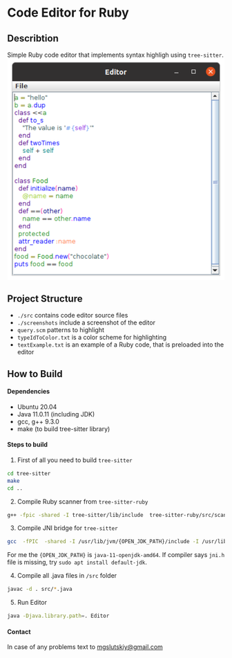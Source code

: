 # Code Editor for Ruby
## Describtion
Simple Ruby code editor that implements syntax highligh using `tree-sitter`.
<img src="screenshots/Editor.png" width=600 align=center>
## Project Structure

- `./src` contains code editor source files
- `./screenshots` include a screenshot of the editor
- `query.scm` patterns to highlight
- `typeIdToColor.txt` is a color scheme for highlighting
- `textExample.txt` is an example of a Ruby code, that is preloaded into the editor

## How to Build

#### Dependencies
- Ubuntu 20.04
- Java 11.0.11 (including JDK)
- gcc, g++ 9.3.0
- make (to build tree-sitter library)
 
#### Steps to build

1) First of all you need to build `tree-sitter`
```sh
cd tree-sitter
make
cd ..
```
2) Compile Ruby scanner from `tree-sitter-ruby`
```sh
g++ -fpic -shared -I tree-sitter/lib/include  tree-sitter-ruby/src/scanner.cc -o libscan.so
```
3) Compile JNI bridge for `tree-sitter`
```sh
gcc  -fPIC  -shared -I /usr/lib/jvm/{OPEN_JDK_PATH}/include -I /usr/lib/jvm/{OPEN_JDK_PATH}/include/linux -I tree-sitter/lib/include tree-sitter-ruby/src/parser.c  src/Treesitter.c -o  libjnicode.so -Ltree-sitter -l:libtree-sitter.a -L. -Wl,-rpath=. -Wall  -lscan -w
```

For me the `{OPEN_JDK_PATH}` is `java-11-openjdk-amd64`.
If compiler says `jni.h` file is missing, try `sudo apt install default-jdk`.

4) Compile all .java files in `/src` folder
```sh
javac -d . src/*.java 
```
5) Run Editor
```sh
java -Djava.library.path=. Editor
```

#### Contact
In case of any problems text to mgslutskiy@gmail.com
